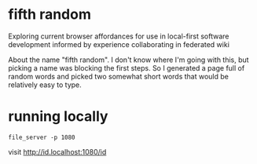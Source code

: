 # fifth random

Exploring current browser affordances for use in local-first software
development informed by experience collaborating in federated wiki

About the name "fifth random". I don't know where I'm going with this,
but picking a name was blocking the first steps. So I generated a page
full of random words and picked two somewhat short words that would be
relatively easy to type.

# running locally

    file_server -p 1080

visit http://id.localhost:1080/id
